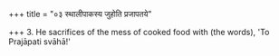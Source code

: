 +++
title = "०३ स्थालीपाकस्य जुहोति प्रजापतये"

+++
3. He sacrifices of the mess of cooked food with (the words), 'To Prajāpati svāhā!'
